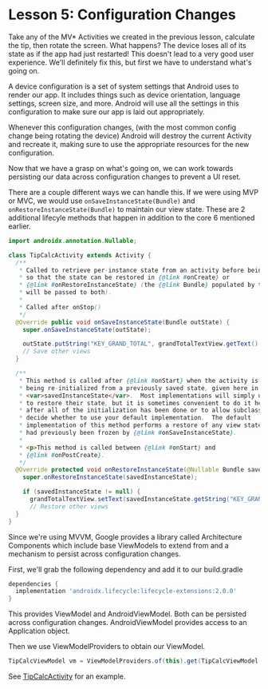 # Lesson 5: Configuration Changes

Take any of the MV* Activities we created in the previous lesson, calculate the tip, then rotate
the screen. What happens? The device loses all of its state as if the app had just restarted! This
doesn't lead to a very good user experience. We'll definitely fix this, but first we have to
understand what's going on.

A device configuration is a set of system settings that Android uses to render our app. It includes
things such as device orientation, language settings, screen size, and more. Android will use all
the settings in this configuration to make sure our app is laid out appropriately. 

Whenever this configuration changes, (with the most common config change being rotating the device)
Android will destroy the current Activity and recreate it, making sure to use the appropriate
resources for the new configuration.

Now that we have a grasp on what's going on, we can work towards persisting our data across
configuration changes to prevent a UI reset.

There are a couple different ways we can handle this. If we were using MVP or MVC, we would use 
`onSaveInstanceState(Bundle)` and `onRestoreInstanceState(Bundle)` to maintain our view state.
These are 2 additional lifecyle methods that happen in addition to the core 6 mentioned earlier.

```java
import androidx.annotation.Nullable;

class TipCalcActivity extends Activity {
  /**
   * Called to retrieve per-instance state from an activity before being killed
   * so that the state can be restored in {@link #onCreate} or
   * {@link #onRestoreInstanceState} (the {@link Bundle} populated by this method
   * will be passed to both).
   *
   * Called after onStop()
   */
  @Override public void onSaveInstanceState(Bundle outState) {
    super.onSaveInstanceState(outState);

    outState.putString("KEY_GRAND_TOTAL", grandTotalTextView.getText().toString());
    // Save other views
  }

  /**
   * This method is called after {@link #onStart} when the activity is
   * being re-initialized from a previously saved state, given here in
   * <var>savedInstanceState</var>.  Most implementations will simply use {@link #onCreate}
   * to restore their state, but it is sometimes convenient to do it here
   * after all of the initialization has been done or to allow subclasses to
   * decide whether to use your default implementation.  The default
   * implementation of this method performs a restore of any view state that
   * had previously been frozen by {@link #onSaveInstanceState}.
   *
   * <p>This method is called between {@link #onStart} and
   * {@link #onPostCreate}.
   */
  @Override protected void onRestoreInstanceState(@Nullable Bundle savedInstanceState) {
    super.onRestoreInstanceState(savedInstanceState);

    if (savedInstanceState != null) {
      grandTotalTextView.setText(savedInstanceState.getString("KEY_GRAND_TOTAL"));}
      // Restore other views
  }
}
```

Since we're using MVVM, Google provides a library called Architecture Components which include base
ViewModels to extend from and a mechanism to persist across configuration changes.

First, we'll grab the following dependency and add it to our build.gradle

```groovy
dependencies {
  implementation 'androidx.lifecycle:lifecycle-extensions:2.0.0'
}
```
This provides ViewModel and AndroidViewModel. Both can be persisted across configuration changes.
AndroidViewModel provides access to an Application object.

Then we use ViewModelProviders to obtain our ViewModel.

```java
TipCalcViewModel vm = ViewModelProviders.of(this).get(TipCalcViewModel.class);
```

See [TipCalcActivity] for an example.

[TipCalcActivity]: src/main/java/com/orobator/helloandroid/lesson5/view/TipCalcActivity.java 